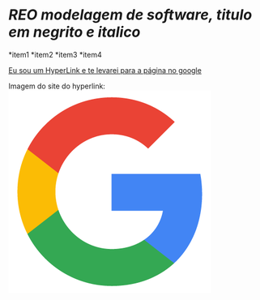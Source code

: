 # *REO modelagem de software, titulo em negrito e italico*

*item1 *item2 *item3 *item4


[Eu sou um HyperLink e te levarei para a página no google](https://www.google.com)


Imagem do site do hyperlink: ![github.small](googleIcon.png)